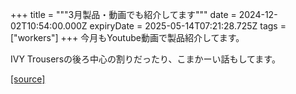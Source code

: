 +++
title = """3月製品・動画でも紹介してます"""
date = 2024-12-02T10:54:00.000Z
expiryDate = 2025-05-14T07:21:28.725Z
tags = ["workers"]
+++
今月もYoutube動画で製品紹介してます。

IVY Trousersの後ろ中心の割りだったり、こまかーい話もしてます。

[[source]](https://eworkers.blogspot.com/2024/12/3_2.html)
